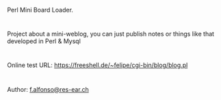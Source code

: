 Perl Mini Board Loader.

#
Project about a mini-weblog, you can just publish 
notes or things like that developed in Perl & Mysql
#
Online test URL: https://freeshell.de/~felipe/cgi-bin/blog/blog.pl
#


Author: f.alfonso@res-ear.ch

#

